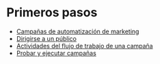 # Primeros pasos

  * [Campañas de automatización de marketing](getting_started/first_campaign.html)
  * [Dirigirse a un público](getting_started/target_audience.html)
  * [Actividades del flujo de trabajo de una campaña](getting_started/workflow_activities.html)
  * [Probar y ejecutar campañas](getting_started/testing_running.html)

